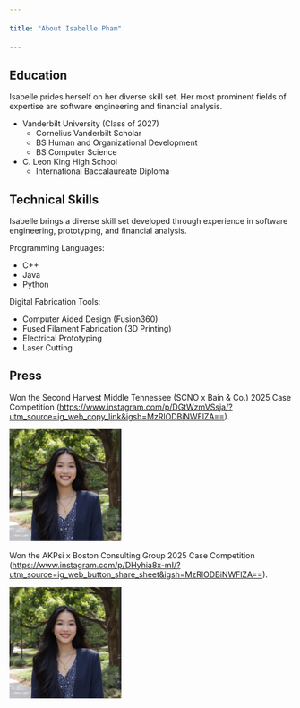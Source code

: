 ```yaml
---

title: "About Isabelle Pham"

---
```


## Education

Isabelle prides herself on her diverse skill set. Her most prominent fields of expertise are software engineering and financial analysis. 

* Vanderbilt University (Class of 2027)
  * Cornelius Vanderbilt Scholar 
  * BS Human and Organizational Development
  * BS Computer Science 
* C. Leon King High School
  * International Baccalaureate Diploma

## Technical Skills

Isabelle brings a diverse skill set developed through experience in software engineering, prototyping, and financial analysis.

Programming Languages: 
* C++
* Java
* Python

Digital Fabrication Tools: 
* Computer Aided Design (Fusion360)
* Fused Filament Fabrication (3D Printing)
* Electrical Prototyping
* Laser Cutting

## Press 

Won the Second Harvest Middle Tennessee (SCNO x Bain & Co.) 2025 Case Competition (https://www.instagram.com/p/DGtWzmVSsja/?utm_source=ig_web_copy_link&igsh=MzRlODBiNWFlZA==).

<img src="assets/img/IsabellePham_Headshot.JPEG" alt="David Florian" style="width:200px;"/>

Won the AKPsi x Boston Consulting Group 2025 Case Competition (https://www.instagram.com/p/DHyhia8x-mI/?utm_source=ig_web_button_share_sheet&igsh=MzRlODBiNWFlZA==).

<img src="assets/img/IsabellePham_Headshot.JPEG" alt="David Florian" style="width:200px;"/>
